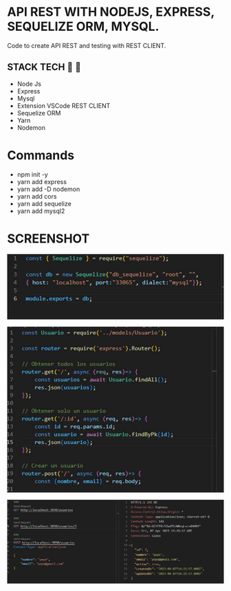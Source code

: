 # API REST WITH NODEJS, EXPRESS, SEQUELIZE ORM, MYSQL.
Code to create API REST and testing with REST CLIENT.

## STACK TECH :wrench: :hammer:

* Node Js
* Express
* Mysql
* Extension VSCode REST CLIENT
* Sequelize ORM
* Yarn 
* Nodemon

# Commands 
* npm init -y 
* yarn add express
* yarn add -D nodemon
* yarn add cors
* yarn add sequelize
* yarn add mysql2

# SCREENSHOT

![](assets/screenshot1.jpg)

![](assets/screenshot2.jpg)

![](assets/screenshot3.jpg)